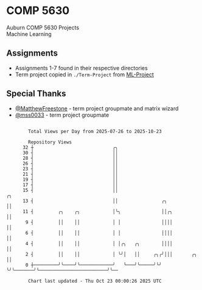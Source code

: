 # COMP 5630
Auburn COMP 5630 Projects  
Machine Learning

## Assignments
- Assignments 1-7 found in their respective directories
- Term project copied in `./Term-Project` from [ML-Project](https://github.com/wumphlett/ML-Project)

## Special Thanks
- [@MatthewFreestone](https://github.com/MatthewFreestone) - term project groupmate and matrix wizard
- [@mss0033](https://github.com/mss0033) - term project groupmate

```

        Total Views per Day from 2025-07-26 to 2025-10-23

        Repository Views
      32 ┼                             ╭╮
      30 ┤                             ││
      28 ┤                             ││
      26 ┤                             ││
      23 ┤                             ││
      21 ┤                             ││
      19 ┤                             ││
      17 ┤                             ││
      15 ┤                             ││                                                      ╭╮
      13 ┤                             ││                ╭╮                                    ││
      11 ┤         ╭╮    ╭╮            │╰╮               ││╭╮                                  ││
       9 ┤         ││    ││            │ │               ││││                                  ││
       6 ┤         ││    ││            │ │               ││││                                  ││
       4 ┤         ││    ││            │ │╭╮   ╭╮        ││││                                  ││
       2 ┤         ││    ││            │ ╰╯│   ││     ╭╮╭╯│││       ╭╮                         ││
       0 ┼─────────╯╰────╯╰────────────╯   ╰───╯╰─────╯╰╯ ╰╯╰───────╯╰─────────────────────────╯╰──

        Chart last updated - Thu Oct 23 00:00:26 2025 UTC
        
```
